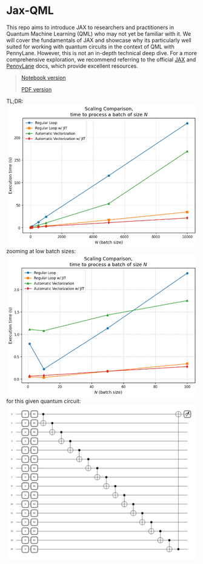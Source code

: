 # Jax-QML
 
This repo aims to introduce JAX to researchers and practitioners in Quantum Machine Learning (QML) who may not yet be familiar with it. We will cover the fundamentals of JAX and showcase why its particularly well suited for working with quantum circuits in the context of QML with PennyLane. However, this is not an in-depth technical deep dive. For a more comprehensive exploration, we recommend referring to the official [JAX](https://jax.readthedocs.io/en/latest/quickstart.html) and [PennyLane](https://docs.pennylane.ai/en/stable/index.html) docs, which provide excellent resources.

> [Notebook version](https://github.com/uriballo/Jax-QML/blob/main/JAX-QML-Intro.ipynb)
> 
> [PDF version](https://github.com/uriballo/Jax-QML/blob/main/JAX-QML-Intro.pdf)

TL;DR:
![scaling](assets/scaling.png)
zooming at low batch sizes:
![scaling-zoom](assets/scaling-zoom.png)
for this given quantum circuit:
![circuit](assets/circuit.png)
